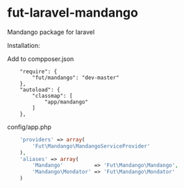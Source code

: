 fut-laravel-mandango
====================

Mandango package for laravel

Installation:

Add to compposer.json

```
	"require": {
        "fut/mandango": "dev-master"
	},
	"autoload": {
		"classmap": [
			"app/mandango"
		]
	},
```

config/app.php

```php
	'providers' => array(
		'Fut\Mandango\MandangoServiceProvider'
	),
	'aliases' => array(
		'Mandango'			=> 'Fut\Mandango\Mandango',
		'Mandango\Mondator'	=> 'Fut\Mandango\Mondator'
	)
```